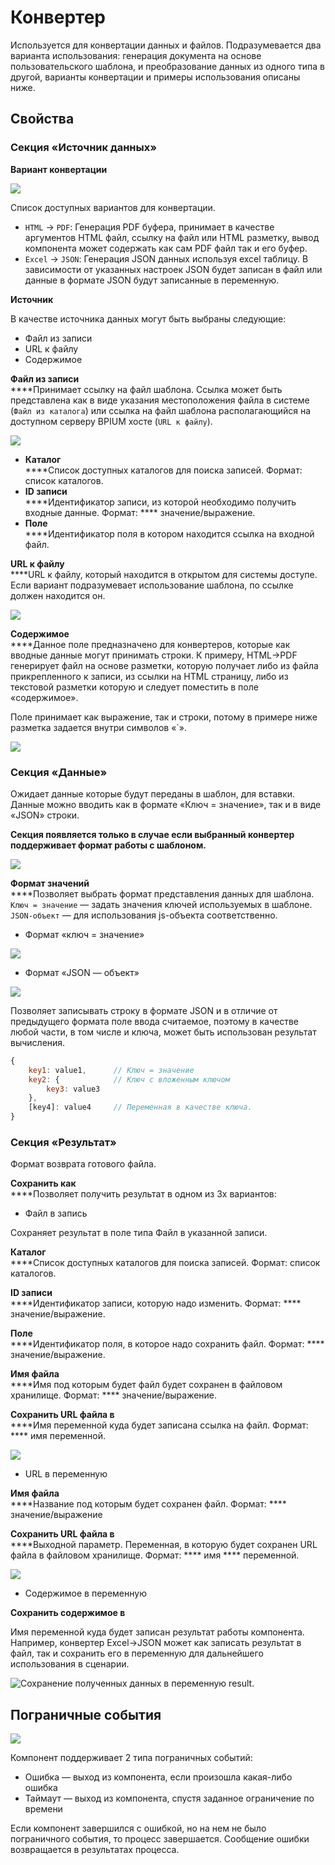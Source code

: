 # Конвертер

Используется для конвертации данных и файлов. Подразумевается два варианта использования: генерация документа на основе пользовательского шаблона, и преобразование данных из одного типа в другой, варианты конвертации и примеры использования описаны ниже.

## Свойства

### Секция «Источник данных»

**Вариант конвертации**

![](<../../../../.gitbook/assets/image (46).png>)

Список доступных вариантов для конвертации.&#x20;

* `HTML` → `PDF`: Генерация PDF буфера, принимает в качестве аргументов HTML файл, ссылку на файл или HTML разметку, вывод компонента может содержать как сам PDF файл так и его буфер.
* `Excel` → `JSON`: Генерация JSON данных используя excel таблицу. В зависимости от указанных настроек JSON будет записан в файл или данные в формате JSON будут записанные в переменную.

**Источник**

В качестве источника данных могут быть выбраны следующие:

* Файл из записи&#x20;
* URL к файлу
* Содержимое

**Файл из записи** \
****Принимает ссылку на файл шаблона. Ссылка может быть представлена как в виде указания местоположения файла в системе (`Файл из каталога`) или ссылка на файл шаблона располагающийся на доступном серверу BPIUM хосте (`URL к файлу`).

![](<../../../../.gitbook/assets/image (32).png>)

* **Каталог**\
  ****Список доступных каталогов для поиска записей. Формат: список каталогов.
* **ID записи**  \
  ****Идентификатор записи, из которой необходимо получить входные данные. Формат: **** значение/выражение.
* **Поле**\
  ****Идентификатор поля в котором находится ссылка на входной файл.

**URL к файлу**\
****URL к файлу, который находится в открытом для системы доступе. Если вариант подразумевает использование шаблона, по ссылке должен находится он.

![](<../../../../.gitbook/assets/image (42).png>)

**Содержимое**\
****Данное поле предназначено для конвертеров, которые как вводные данные могут принимать строки. К примеру, HTML->PDF  генерирует файл на основе разметки, которую получает либо из файла прикрепленного к записи, из ссылки на HTML страницу, либо из текстовой разметки которую и следует поместить в поле «содержимое».

Поле принимает как выражение, так и строки, потому в примере ниже разметка задается внутри символов «\`».

![](<../../../../.gitbook/assets/image (47).png>)

### Секция «Данные»

Ожидает данные которые будут переданы в шаблон, для вставки. Данные можно вводить как в формате «Ключ = значение», так и в виде «JSON» строки.

**Секция появляется только в случае если выбранный конвертер поддерживает формат работы с шаблоном.**

![](<../../../../.gitbook/assets/image (31).png>)

**Формат значений**  \
****Позволяет выбрать формат представления данных для шаблона. `Ключ = значение` — задать значения ключей используемых в шаблоне. `JSON-объект` — для использования js-объекта соответственно.

* Формат «ключ = значение»

![](<../../../../.gitbook/assets/image (62).png>)

* Формат «JSON — объект»

![](<../../../../.gitbook/assets/image (55).png>)

Позволяет записывать строку в формате JSON и в отличие от предыдущего формата поле ввода считаемое, поэтому в качестве любой части, в том числе и ключа, может быть использован результат вычисления.

```javascript
{
    key1: value1,      // Ключ = значение
    key2: {            // Ключ с вложенным ключом
        key3: value3    
    },
    [key4]: value4     // Переменная в качестве ключа.
}
```

### Секция «Результат»

Формат возврата готового файла.

**Сохранить как**\
****Позволяет получить результат в одном из 3х вариантов:

* Файл в запись

Сохраняет результат в поле типа Файл в указанной записи.

**Каталог**\
****Список доступных каталогов для поиска записей. Формат: список каталогов.

**ID записи**  \
****Идентификатор записи, которую надо изменить. Формат: **** значение/выражение.

**Поле**\
****Идентификатор поля, в которое надо сохранить файл. Формат: **** значение/выражение.

**Имя файла**\
****Имя под которым будет файл будет сохранен в файловом хранилище. Формат: **** значение/выражение.

**Сохранить URL файла в**\
****Имя переменной куда будет записана ссылка на файл. Формат: **** имя переменной.

![](<../../../../.gitbook/assets/image (51).png>)

* URL в переменную

**Имя файла**\
****Название под которым будет сохранен файл. Формат: **** значение/выражение

**Сохранить URL файла в**\
****Выходной параметр. Переменная, в которую будет сохранен URL файла в файловом хранилище. Формат: **** имя **** переменной.

![](<../../../../.gitbook/assets/image (48).png>)

* Содержимое в переменную

**Сохранить содержимое в**

Имя переменной куда будет записан результат работы компонента. Например, конвертер Excel->JSON может как записать результат в файл, так и сохранить его в переменную для дальнейшего использования в сценарии.

![Сохранение полученных данных в переменную result.](<../../../../.gitbook/assets/image (33).png>)

## Пограничные события

![](../../../../.gitbook/assets/boundary\_any.png)

Компонент поддерживает 2 типа пограничных событий:

* Ошибка — выход из компонента, если произошла какая-либо ошибка
* Таймаут — выход из компонента, спустя заданное ограничение по времени

Если компонент завершился с ошибкой, но на нем не было пограничного события, то процесс завершается. Сообщение ошибки возвращается в результатах процесса.

